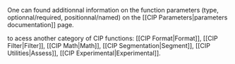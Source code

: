 One can found additionnal information on the function parameters (type, optionnal/required, positionnal/named) on the [[CIP Parameters|parameters documentation]] page.

to acess another category of CIP functions:
[[CIP Format|Format]], 
[[CIP Filter|Filter]], 
[[CIP Math|Math]], 
[[CIP Segmentation|Segment]], 
[[CIP Utilities|Assess]],
[[CIP Experimental|Experimental]].
